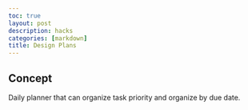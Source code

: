 ```yaml
---
toc: true
layout: post
description: hacks
categories: [markdown]
title: Design Plans
---
```


## Concept
Daily planner that can organize task priority and organize by due date.